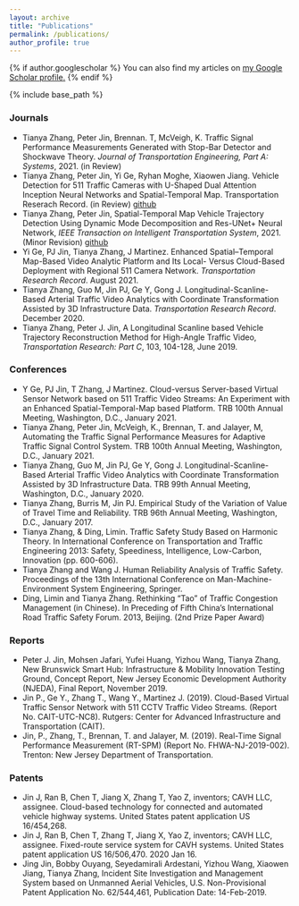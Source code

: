 ```yaml
---
layout: archive
title: "Publications"
permalink: /publications/
author_profile: true
---
```


{% if author.googlescholar %}
  You can also find my articles on <u><a href="{{author.googlescholar}}">my Google Scholar profile</a>.</u>
{% endif %}

{% include base_path %}

<!-- {% for post in site.publications reversed %}
  {% include archive-single.html %}
{% endfor %} -->

### Journals
* Tianya Zhang, Peter Jin, Brennan. T, McVeigh, K. Traffic Signal Performance Measurements Generated with Stop-Bar Detector and Shockwave Theory. *Journal of Transportation Engineering, Part A: Systems*, 2021. (in Review)
* Tianya Zhang, Peter Jin, Yi Ge, Ryhan Moghe, Xiaowen Jiang. Vehicle Detection for 511 Traffic Cameras with U-Shaped Dual Attention Inception Neural Networks and Spatial-Temporal Map. Transportation Reserach Record. (in Review) [github](https://github.com/TeRyZh/Detection-is-Tracking-511-CCTV-Camera-Vehicle-Detection-Using-STMap-and-DAIU-Net)
* Tianya Zhang, Peter Jin, Spatial-Temporal Map Vehicle Trajectory Detection Using Dynamic Mode Decomposition and Res-UNet+ Neural Network, *IEEE Transaction on Intelligent Transportation System*, 2021. (Minor Revision) [github](https://github.com/TeRyZh/Reconstruction-NGSIM-Trajectory-with-DMD-and-Res_UNet_plus) 
* Yi Ge, PJ Jin, Tianya Zhang, J Martinez. Enhanced Spatial–Temporal Map-Based Video Analytic Platform and Its Local- Versus Cloud-Based Deployment with Regional 511 Camera Network. *Transportation Research Record*. August 2021.
* Tianya Zhang, Guo M, Jin PJ, Ge Y, Gong J. Longitudinal-Scanline-Based Arterial Traffic Video Analytics with Coordinate Transformation Assisted by 3D Infrastructure Data. *Transportation Research Record*. December 2020. 
* Tianya Zhang, Peter J. Jin, A Longitudinal Scanline based Vehicle Trajectory Reconstruction Method for High-Angle Traffic Video, *Transportation Research: Part C*, 103, 104-128, June 2019.

### Conferences
* Y Ge, PJ Jin, T Zhang, J Martinez. Cloud-versus Server-based Virtual Sensor Network based on 511 Traffic Video Streams: An Experiment with an Enhanced Spatial-Temporal-Map based Platform. TRB 100th Annual Meeting, Washington, D.C., January 2021.
* Tianya Zhang, Peter Jin, McVeigh, K., Brennan, T. and Jalayer, M, Automating the Traffic Signal Performance Measures for Adaptive Traffic Signal Control System. TRB 100th Annual Meeting, Washington, D.C., January 2021.
* Tianya Zhang, Guo M, Jin PJ, Ge Y, Gong J. Longitudinal-Scanline-Based Arterial Traffic Video Analytics with Coordinate Transformation Assisted by 3D Infrastructure Data. TRB 99th Annual Meeting, Washington, D.C., January 2020. 
* Tianya Zhang, Burris M, Jin PJ. Empirical Study of the Variation of Value of Travel Time and Reliability. TRB 96th Annual Meeting, Washington, D.C., January 2017.
* Tianya Zhang, & Ding, Limin. Traffic Safety Study Based on Harmonic Theory. In International Conference on Transportation and Traffic Engineering 2013: Safety, Speediness, Intelligence, Low-Carbon, Innovation (pp. 600-606). 
* Tianya Zhang and Wang J. Human Reliability Analysis of Traffic Safety. Proceedings of the 13th International Conference on Man-Machine-Environment System Engineering, Springer. 
* Ding, Limin and Tianya Zhang. Rethinking “Tao” of Traffic Congestion Management (in Chinese). In Preceding of Fifth China’s International Road Traffic Safety Forum. 2013, Beijing. (2nd Prize Paper Award)

### Reports
* Peter J. Jin, Mohsen Jafari, Yufei Huang, Yizhou Wang, Tianya Zhang, New Brunswick Smart Hub: Infrastructure & Mobility Innovation Testing Ground, Concept Report, New Jersey Economic Development Authority (NJEDA), Final Report, November 2019.
* Jin P., Ge Y., Zhang T., Wang Y., Martinez J. (2019). Cloud-Based Virtual Traffic Sensor Network with 511 CCTV Traffic Video Streams. (Report No. CAIT-UTC-NC8). Rutgers: Center for Advanced Infrastructure and Transportation (CAIT). 
* Jin, P., Zhang, T., Brennan, T. and Jalayer, M. (2019). Real-Time Signal Performance Measurement (RT-SPM) (Report No. FHWA-NJ-2019-002). Trenton: New Jersey Department of Transportation. 

### Patents
* Jin J, Ran B, Chen T, Jiang X, Zhang T, Yao Z, inventors; CAVH LLC, assignee. Cloud-based technology for connected and automated vehicle highway systems. United States patent application US 16/454,268.
* Jin J, Ran B, Chen T, Zhang T, Jiang X, Yao Z, inventors; CAVH LLC, assignee. Fixed-route service system for CAVH systems. United States patent application US 16/506,470. 2020 Jan 16.
* Jing Jin, Bobby Ouyang, Seyedamirali Ardestani, Yizhou Wang, Xiaowen Jiang, Tianya Zhang, Incident Site Investigation and Management System based on Unmanned Aerial Vehicles, U.S. Non-Provisional Patent Application No. 62/544,461, Publication Date: 14-Feb-2019.
